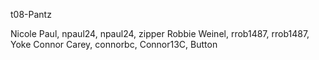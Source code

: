 t08-Pantz

Nicole Paul, npaul24, npaul24, zipper
Robbie Weinel, rrob1487, rrob1487, Yoke
Connor Carey, connorbc, Connor13C, Button
